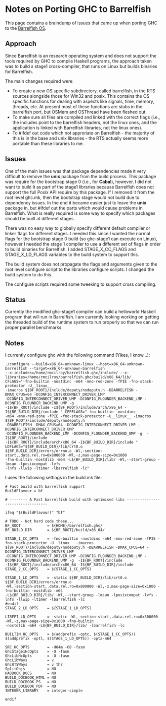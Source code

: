 # Notes on Porting GHC to Barrelfish


This page contains a braindump of issues that came up when porting GHC to the [ Barrelfish OS](http://barrelfish.org).

## Approach


Since Barrelfish is an research operating system and does not support the tools required by GHC to compile Haskell programs, the approach taken was to build a stage1 cross-compiler, that runs on Linux but builds binaries for Barrelfish.  


The main changes required were:
 

- To create a new OS specific subdirectory, called barrelfish, in the RTS sources alongside those for Win32 and posix.  This contains the OS specific functions for dealing with aspects like signals, time, memory, threads, etc.  At present most of these functions are stubs in the barrelfish port, but OSMem and OSThread have been fleshed out.
- To make sure all files are compiled and linked with the correct flags (i.e., the includes point to the barrelfish headers, not the linux ones, and the application is linked with Barrelfish libraries, not the linux ones).
- To \#ifdef out code which not approriate on Barrelfish - the majority of this is in the base and unix libraries - the RTS actually seems more portable than these libraries to me.

## Issues


One of the main issues was that package dependencies made it very difficult to remove the **unix** package from the build process.  This package was require for the bootstrap stage 0 (i.e., for **Cabal**), however, I did not want to build it as part of the stage1 libraries because Barrelfish does not support the full Posix API require by this package.  If I removed it from the root level ghc.mk, then the bootstrap stage would not build due to dependency issues.  In the end it became easier just to leave the **unix** package in, but \#ifdef out the parts which would cause problems in Barrelfish.  What is really required is some way to specify which packages should be built at different stages.


There was no easy way to globally specify different default compiler or linker flags for different stages.  I needed this since I wanted the normal flags for the bootstrap stage 0 build (so ghc-stage1 can execute on Linux), however I needed the stage 1 compiler to use a different set of flags in order to build binaries for Barrelfish.  I added STAGE_X_CC_FLAGS and STAGE_X_LD_FLAGS variables to the build system to support this.


The build system does not propagate the flags and arguments given to the root level configure script to the libraries configure scripts.  I changed the build system to do this.


The configure scripts required some tweeking to support cross compiling.

## Status


Currently the modified ghc-stage1 compiler can build a helloworld Haskell program that will run in Barrelfish.  I am currently looking working on getting the threaded build of the runtime system to run properly so that we can run proper parallel benchmarks.

## Notes


I currently configure ghc with the following command (Yikes, I know...):

```wiki
./configure --build=x86_64-unknown-linux --host=x86_64-unknown-barrelfish --target=x86_64-unknown-barrelfish 
--x-includes=/home/rmcilroy/barrelfish.ghc/include/ --x-libraries=/home/rmcilroy/barrelfish.ghc/build/x86_64/lib/
CFLAGS="-fno-builtin -nostdinc -m64 -mno-red-zone -fPIE -fno-stack-protector -U__linux__ 
-imacros ${BF_ROOT}/include/deputy/nodeputy.h -DBARRELFISH -DMAX_CPUS=64 -DCONFIG_INTERCONNECT_DRIVER_LMP 
-DCONFIG_INTERCONNECT_DRIVER_UMP -DCONFIG_FLOUNDER_BACKEND_LMP -DCONFIG_FLOUNDER_BACKEND_UMP -g  
-I${BF_ROOT}/include -I${BF_ROOT}/include/arch/x86_64 -I${BF_BUILD_DIR}/include " CPPFLAGS="-fno-builtin -nostdinc 
-m64 -mno-red-zone -fPIE -fno-stack-protector -U__linux__ -imacros ${BF_ROOT}/include/deputy/nodeputy.h 
-DBARRELFISH -DMAX_CPUS=64 -DCONFIG_INTERCONNECT_DRIVER_LMP -DCONFIG_INTERCONNECT_DRIVER_UMP 
-DCONFIG_FLOUNDER_BACKEND_LMP -DCONFIG_FLOUNDER_BACKEND_UMP -g  -I${BF_ROOT}/include 
-I${BF_ROOT}/include/arch/x86_64 -I${BF_BUILD_DIR}/include " LDFLAGS="${BF_BUILD_DIR}/lib/crt0.o  
${BF_BUILD_DIR}/errors/errno.o -Wl,-section-start,.data.rel.ro=0x800000 -Wl,-z,max-page-size=0x1000
-fno-builtin -nostdlib -m64 -L${BF_BUILD_DIR}/lib/ -Wl,--start-group -lmsun -lposixcompat -lvfs 
-lnfs -llwip -ltimer -lbarrelfish -lc"
```


I uses the following settings in the build.mk file:

```wiki
# Fast build with barrelfish support
BuildFlavour = bf

# -------- A Fast barrelfish build with optimised libs ----------------------------------

ifeq "$(BuildFlavour)" "bf"

# TODO - Not hard code these...
BF_ROOT            = ${HOME}/barrelfish.ghc/
BF_BUILD_DIR       = ${BF_ROOT}/build/x86_64/

STAGE_1_CC_OPTS    = -fno-builtin -nostdinc -m64 -mno-red-zone -fPIE -fno-stack-protector -U__linux__ -imacros
${BF_ROOT}/include/deputy/nodeputy.h -DBARRELFISH -DMAX_CPUS=64 -DCONFIG_INTERCONNECT_DRIVER_LMP 
-DCONFIG_INTERCONNECT_DRIVER_UMP -DCONFIG_FLOUNDER_BACKEND_LMP -DCONFIG_FLOUNDER_BACKEND_UMP -g  -I${BF_ROOT}/include 
-I${BF_ROOT}/include/arch/x86_64 -I${BF_BUILD_DIR}/include
STAGE_2_CC_OPTS    = ${STAGE_1_CC_OPTS}

STAGE_1_LD_OPTS    = -static ${BF_BUILD_DIR}/lib/crt0.o  ${BF_BUILD_DIR}/errors/errno.o 
-Wl,-section-start,.data.rel.ro=0x800000 -Wl,-z,max-page-size=0x1000 -fno-builtin -nostdlib -m64 
-L${BF_BUILD_DIR}/lib/ -Wl,--start-group -lmsun -lposixcompat -lvfs -lnfs -llwip -ltimer -lbarrelfish -lc
#endif 
STAGE_2_LD_OPTS    = ${STAGE_1_LD_OPTS}

LIBFFI_LD_OPTS     = -static -Wl,-section-start,.data.rel.ro=0x800000 -Wl,-z,max-page-size=0x1000 -fno-builtin
-nostdlib -m64 -L${BF_BUILD_DIR}/lib/ -lbarrelfish -lc

BUILTIN_HC_OPTS    = $(addprefix -optc, $(STAGE_1_CC_OPTS)) $(addprefix -optl, $(STAGE_1_LD_OPTS)) -opta-m64

SRC_HC_OPTS        = -H64m -O0 -fasm
GhcStage1HcOpts    = -O -fasm
GhcLibHcOpts       = -O -fasm
GhcLibWays         = v
GhcRTSWays         = v thr
SplitObjs          = NO
HADDOCK_DOCS       = NO
BUILD_DOCBOOK_HTML = NO
BUILD_DOCBOOK_PS   = NO
BUILD_DOCBOOK_PDF  = NO
INTEGER_LIBRARY    = integer-simple

endif
```